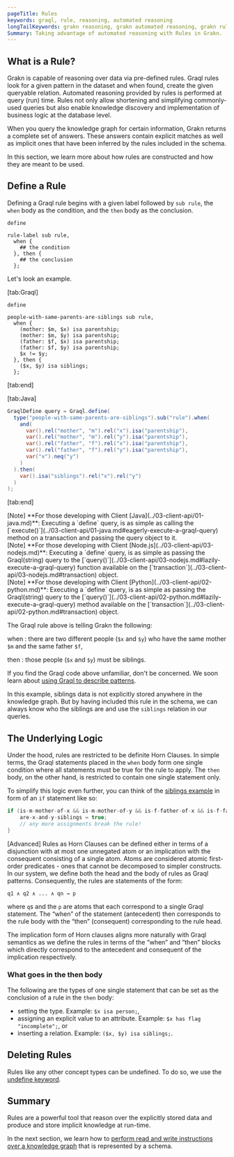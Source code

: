 ```yaml
---
pageTitle: Rules
keywords: graql, rule, reasoning, automated reasoning
longTailKeywords: grakn reasoning, grakn automated reasoning, grakn rules
Summary: Taking advantage of automated reasoning with Rules in Grakn.
---
```


## What is a Rule?
Grakn is capable of reasoning over data via pre-defined rules. Graql rules look for a given pattern in the dataset and when found, create the given queryable relation. Automated reasoning provided by rules is performed at query (run) time. Rules not only allow shortening and simplifying commonly-used queries but also enable knowledge discovery and implementation of business logic at the database level.

When you query the knowledge graph for certain information, Grakn returns a complete set of answers. These answers contain explicit matches as well as implicit ones that have been inferred by the rules included in the schema.

In this section, we learn more about how rules are constructed and how they are meant to be used.

## Define a Rule
Defining a Graql rule begins with a given label followed by `sub rule`, the `when` body as the condition, and the `then` body as the conclusion.
<!-- test-ignore -->
```graql
define

rule-label sub rule,
  when {
    ## the condition
  }, then {
    ## the conclusion
  };
```

Let's look an example.

<div class="tabs dark">

[tab:Graql]
```graql
define

people-with-same-parents-are-siblings sub rule,
  when {
    (mother: $m, $x) isa parentship;
    (mother: $m, $y) isa parentship;
    (father: $f, $x) isa parentship;
    (father: $f, $y) isa parentship;
    $x != $y;
  }, then {
    ($x, $y) isa siblings;
  };
```
[tab:end]

[tab:Java]
```java
GraqlDefine query = Graql.define(
  type("people-with-same-parents-are-siblings").sub("rule").when(
    and(
      var().rel("mother", "m").rel("x").isa("parentship"),
      var().rel("mother", "m").rel("y").isa("parentship"),
      var().rel("father", "f").rel("x").isa("parentship"),
      var().rel("father", "f").rel("y").isa("parentship"),
      var("x").neq("y")
    )
  ).then(
    var().isa("siblings").rel("x").rel("y")
  )
);
```
[tab:end]
</div>

<div class = "note">
[Note]
**For those developing with Client [Java](../03-client-api/01-java.md)**: Executing a `define` query, is as simple as calling the [`execute()`](../03-client-api/01-java.md#eagerly-execute-a-graql-query) method on a transaction and passing the query object to it.
</div>

<div class = "note">
[Note]
**For those developing with Client [Node.js](../03-client-api/03-nodejs.md)**: Executing a `define` query, is as simple as passing the Graql(string) query to the [`query()`](../03-client-api/03-nodejs.md#lazily-execute-a-graql-query) function available on the [`transaction`](../03-client-api/03-nodejs.md#transaction) object.
</div>

<div class = "note">
[Note]
**For those developing with Client [Python](../03-client-api/02-python.md)**: Executing a `define` query, is as simple as passing the Graql(string) query to the [`query()`](../03-client-api/02-python.md#lazily-execute-a-graql-query) method available on the [`transaction`](../03-client-api/02-python.md#transaction) object.
</div>

The Graql rule above is telling Grakn the following:

when
: there are two different people (`$x` and `$y`) who have the same mother `$m` and the same father `$f`,

then
: those people (`$x` and `$y`) must be siblings.

If you find the Graql code above unfamiliar, don't be concerned. We soon learn about [using Graql to describe patterns](../10-query/01-match-clause.md).

In this example, siblings data is not explicitly stored anywhere in the knowledge graph. But by having included this rule in the schema, we can always know who the siblings are and use the `siblings` relation in our queries.

<!-- This is a basic example of how Graql rules can be useful. In a dedicated section, we learn about rules by looking at more examples of [rule-based automated reasoning](...). -->

## The Underlying Logic
Under the hood, rules are restricted to be definite Horn Clauses. In simple terms, the Graql statements placed in the `when` body form one single condition where all statements must be true for the rule to apply. The `then` body, on the other hand, is restricted to contain one single statement only.

To simplify this logic even further, you can think of the [siblings example](#define-a-rule) in form of an `if` statement like so:
<!-- test-ignore -->
```java
if (is-m-mother-of-x && is-m-mother-of-y && is-f-father-of-x && is-f-father-of-y && is-x-different-to-y) {
    are-x-and-y-siblings = true;
    // any more assignments break the rule!
}
```

<div class="note">
[Advanced]
Rules as Horn Clauses can be defined either in terms of a disjunction with at most one unnegated atom or an implication with the consequent consisting of a single atom. Atoms are considered atomic first-order predicates - ones that cannot be decomposed to simpler constructs.
In our system, we define both the head and the body of rules as Graql patterns. Consequently, the rules are statements of the form:

```
q1 ∧ q2 ∧ ... ∧ qn → p
```

where `q`s and the `p` are atoms that each correspond to a single Graql statement. The “when” of the statement (antecedent) then corresponds to the rule body with the “then” (consequent) corresponding to the rule head.

The implication form of Horn clauses aligns more naturally with Graql semantics as we define the rules in terms of the “when” and “then” blocks which directly correspond to the antecedent and consequent of the implication respectively.
</div>

### What goes in the then body
The following are the types of one single statement that can be set as the conclusion of a rule in the `then` body:
- setting the type. Example: `$x isa person;`,
- assigning an explicit value to an attribute. Example: `$x has flag "incomplete";`, or
- inserting a relation. Example: `($x, $y) isa siblings;`.

## Deleting Rules
Rules like any other concept types can be undefined. To do so, we use the [undefine keyword](../09-schema/01-concepts.md#undefine).

## Summary
Rules are a powerful tool that reason over the explicitly stored data and produce and store implicit knowledge at run-time.

In the next section, we learn how to [perform read and write instructions over a knowledge graph](../10-query/00-overview.md) that is represented by a schema.